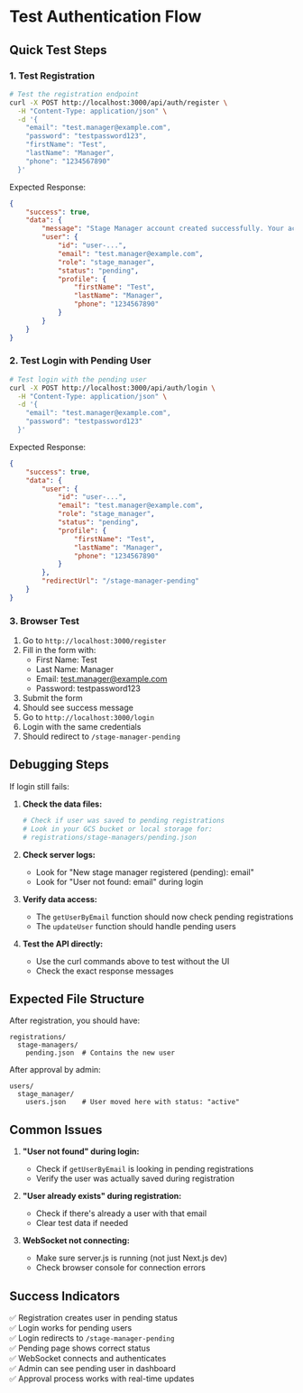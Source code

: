 # Test Authentication Flow

## Quick Test Steps

### 1. Test Registration

```bash
# Test the registration endpoint
curl -X POST http://localhost:3000/api/auth/register \
  -H "Content-Type: application/json" \
  -d '{
    "email": "test.manager@example.com",
    "password": "testpassword123",
    "firstName": "Test",
    "lastName": "Manager",
    "phone": "1234567890"
  }'
```

Expected Response:

```json
{
	"success": true,
	"data": {
		"message": "Stage Manager account created successfully. Your account is pending approval.",
		"user": {
			"id": "user-...",
			"email": "test.manager@example.com",
			"role": "stage_manager",
			"status": "pending",
			"profile": {
				"firstName": "Test",
				"lastName": "Manager",
				"phone": "1234567890"
			}
		}
	}
}
```

### 2. Test Login with Pending User

```bash
# Test login with the pending user
curl -X POST http://localhost:3000/api/auth/login \
  -H "Content-Type: application/json" \
  -d '{
    "email": "test.manager@example.com",
    "password": "testpassword123"
  }'
```

Expected Response:

```json
{
	"success": true,
	"data": {
		"user": {
			"id": "user-...",
			"email": "test.manager@example.com",
			"role": "stage_manager",
			"status": "pending",
			"profile": {
				"firstName": "Test",
				"lastName": "Manager",
				"phone": "1234567890"
			}
		},
		"redirectUrl": "/stage-manager-pending"
	}
}
```

### 3. Browser Test

1. Go to `http://localhost:3000/register`
2. Fill in the form with:
    - First Name: Test
    - Last Name: Manager
    - Email: test.manager@example.com
    - Password: testpassword123
3. Submit the form
4. Should see success message
5. Go to `http://localhost:3000/login`
6. Login with the same credentials
7. Should redirect to `/stage-manager-pending`

## Debugging Steps

If login still fails:

1. **Check the data files:**

    ```bash
    # Check if user was saved to pending registrations
    # Look in your GCS bucket or local storage for:
    # registrations/stage-managers/pending.json
    ```

2. **Check server logs:**

    - Look for "New stage manager registered (pending): email"
    - Look for "User not found: email" during login

3. **Verify data access:**

    - The `getUserByEmail` function should now check pending registrations
    - The `updateUser` function should handle pending users

4. **Test the API directly:**
    - Use the curl commands above to test without the UI
    - Check the exact response messages

## Expected File Structure

After registration, you should have:

```
registrations/
  stage-managers/
    pending.json  # Contains the new user
```

After approval by admin:

```
users/
  stage_manager/
    users.json    # User moved here with status: "active"
```

## Common Issues

1. **"User not found" during login:**

    - Check if `getUserByEmail` is looking in pending registrations
    - Verify the user was actually saved during registration

2. **"User already exists" during registration:**

    - Check if there's already a user with that email
    - Clear test data if needed

3. **WebSocket not connecting:**
    - Make sure server.js is running (not just Next.js dev)
    - Check browser console for connection errors

## Success Indicators

✅ Registration creates user in pending status  
✅ Login works for pending users  
✅ Login redirects to `/stage-manager-pending`  
✅ Pending page shows correct status  
✅ WebSocket connects and authenticates  
✅ Admin can see pending user in dashboard  
✅ Approval process works with real-time updates
